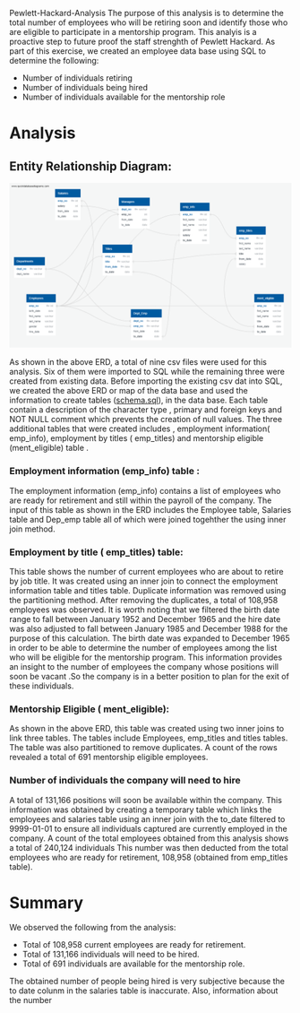   Pewlett-Hackard-Analysis
The purpose of this analysis is to determine the total number of employees who will be retiring soon and identify those who are eligible to participate in a mentorship program. This analyis is a proactive step to future proof the staff strenghth of Pewlett Hackard. As part of this exercise, we created an employee data base using SQL to determine the following:
*  Number of individuals retiring
*  Number of individuals being hired
* Number of individuals available for the mentorship role

# Analysis

## Entity Relationship Diagram:
![](https://github.com/femolyn1/Pewlett-Hackard-Analysis/blob/master/Module%207%20Challenge/ERD.png)

As shown in the above ERD, a total of nine csv files were used for this analysis. Six of them were imported to SQL  while the remaining three were created from existing data.  Before importing the existing csv dat into SQL,  we created the above ERD or map of the data base and used the information to create tables ([schema.sql](https://github.com/femolyn1/Pewlett-Hackard-Analysis/blob/master/Module%207%20Challenge/schema.sql)), in the data base.  Each table contain a description of the character type , primary and foreign keys and NOT NULL comment which prevents the creation of null values. The three additional tables that were created includes , employment information( emp_info), employment by titles ( emp_titles) and mentorship eligible (ment_eligible) table .
### Employment information (emp_info) table :  
The employment information (emp_info)  contains a list of employees who are ready for retirement and still within the payroll of the company. The input of this table as shown in the ERD includes the Employee table, Salaries table and Dep_emp table all of which were joined togehther the using inner join method.  

### Employment by title ( emp_titles) table:
This table shows the number of current employees who are about to retire by job title. It was created using an inner join to connect the employment information table and titles table. Duplicate information was removed using the partitioning method. After removing the duplicates, a total of 108,958 employees was observed. It is worth noting that we filtered the birth date range to fall between January 1952 and December 1965 and the hire date was also adjusted to fall between January 1985 and December 1988 for the purpose of this calculation. The birth date was expanded to December 1965 in order to be able to determine the number of employees among the list who will be eligible for the mentorship program.  This information provides an insight to the number of employees the company whose positions will soon be vacant .So the company is in a better position to plan for the exit of these individuals. 

### Mentorship Eligible ( ment_eligible):
As shown in the above ERD, this table was created using two inner joins to link three tables. The tables include Employees, emp_titles and titles tables. The table was also partitioned to remove duplicates. A count of the rows revealed a total of 691 mentorship eligible employees. 

### Number of individuals the company will need to hire
A total of 131,166 positions will soon be available within the company. This information was obtained by creating a temporary table which links the employees and salaries table using an inner join with the to_date filtered to 9999-01-01 to ensure all individuals captured are currently employed in the company. A count of the total employees obtained from this analysis shows a total of 240,124 individuals This number was then deducted from the total employees who are ready for retirement, 108,958 (obtained from emp_titles table). 
# Summary
We observed the following from the analysis:
* Total of 108,958 current employees are ready for retirement. 
* Total of 131,166 individuals will need to be hired.
* Total of 691 individuals are available for the mentorship role.

The obtained number of people being hired is very subjective because the to date colunm in the salaries table is inaccurate. Also, information about the number 


